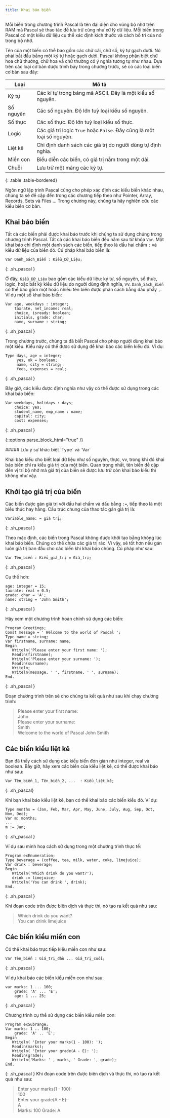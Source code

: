 ```yaml
---
title: Khai báo biến
---
```


Mỗi biến trong chương trình Pascal là tên đại diện cho vùng bộ nhớ trên RAM mà Pascal sẽ thao tác để lưu trữ cũng như xử lý dữ liệu. Mỗi biến trong Pascal có một kiểu dữ liệu cụ thể xác định kích thước và cách bố trí của nó trong bộ nhớ.

Tên của một biến có thể bao gồm các chữ cái, chữ số, ký tự gạch dưới. Nó phải bắt đầu bằng một ký tự hoặc gạch dưới. Pascal không phân biệt chữ hoa chữ thường, chữ hoa và chữ thường có ý nghĩa tương tự như nhau. Dựa trên các loại cơ bản được trình bày trong chương trước, sẽ có các loại biến cơ bản sau đây:

|   Loại 		|						Mô tả 										|
|---------------|-------------------------------------------------------------------|
|   Ký tự 		|	Các kí tự trong bảng mã ASCII. Đây là một kiểu số nguyên. 		|
|   Số nguyên	|	Các số nguyên. Độ lớn tuỳ loại kiểu số nguyên. 					|
|   Số thực 	|	Các số thực. Độ lớn tuỳ loại kiểu số thực. 						|
|   Logic		|	Các giá trị logic `True` hoặc `False`. Đây cũng là một loại số nguyên.|
|   Liệt kê		|	Chỉ định danh sách các giá trị do người dùng tự định nghĩa. 	|
|   Miền con 	|	Biểu diễn các biến, có giá trị nằm trong một dải. 				|
|   Chuỗi 		|	Lưu trữ một mảng các ký tự. 									|
{: .table .table-bordered}

Ngôn ngữ lập trình Pascal cũng cho phép xác định các kiểu biến khác nhau, chúng ta sẽ đề cập đến trong các chương tiếp theo như Pointer, Array, Records, Sets và Files ... Trong chương này, chúng ta hãy nghiên cứu các kiểu biến cơ bản.

## Khai báo biến

Tất cả các biến phải được khai báo trước khi chúng ta sử dụng chúng trong chương trình Pascal. Tất cả các khai báo biến đều nằm sau từ khóa `Var`. Một khai báo chỉ định một danh sách các biến, tiếp theo là dấu hai chấm `:` và kiểu dữ liệu của biến đó. Cú pháp khai báo biến là:

```
Var Danh_Sách_Biến : Kiểu_Dữ_Liệu;
```
{: .sh_pascal }

Ở đây, `Kiểu_Dữ_Liệu` bao gồm các kiểu dữ liệu: ký tự, số nguyên, số thực, logic, hoặc bất kỳ kiểu dữ liệu do người dùng định nghĩa, vv. `Danh_Sách_Biến`  có thể bao gồm một hoặc nhiều tên biến được phân cách bằng dấu phẩy `,`. Ví dụ một số khai báo biến:

```
Var age, weekdays : integer;
    taxrate, net_income: real;
    choice, isready: boolean;
    initials, grade: char;
    name, surname : string;
```
{: .sh_pascal }

Trong chương trước, chúng ta đã biết Pascal cho phép người dùng khai báo một kiểu. Kiểu này có thể được sử dụng để khai báo các biến kiểu đó. Ví dụ:

```
Type days, age = integer;
     yes, ok = boolean;
     name, city = string;
     fees, expenses = real;
```
{: .sh_pascal }

Bây giờ, các kiểu được định nghĩa như vậy có thể được sử dụng trong các khai báo biến:

```
Var weekdays, holidays : days;
    choice: yes;
    student_name, emp_name : name;
    capital: city;
    cost: expenses;
```
{: .sh_pascal }

{::options parse_block_html="true" /}
<div class="note info">
##### Lưu ý sự khác biệt `Type` và `Var`

Khai báo kiểu cho biết loại dữ liệu như số nguyên, thực, vv, trong khi đó khai báo biến chỉ ra kiểu giá trị của một biến. Quan trọng nhất, tên biến đề cập đến vị trí bộ nhớ mà giá trị của biến sẽ được lưu trữ còn khai báo kiểu thì không như vậy.
</div>

## Khởi tạo giá trị của biến

Các biến được gán giá trị với dấu hai chấm và dấu bằng `:=`, tiếp theo là một biểu thức hay hằng. Cấu trúc chung của thao tác gán giá trị là:

```
Variable_name: = giá trị;
```
{: .sh_pascal }

Theo mặc định, các biến trong Pascal không được khởi tạo bằng không lúc khai báo biến. Chúng có thể chứa các giá trị rác. Vì vậy, sẽ tốt hơn nếu gán luôn giá trị ban đầu cho các biến khi khai báo chúng. Cú pháp như sau:

```
Var Tên_biến : Kiểu_giá_trị = Giá_trị;
```
{: .sh_pascal }

Cụ thể hơn:

```
age: integer = 15;
taxrate: real = 0.5;
grade: char = 'A';
name: string = 'John Smith';
```
{: .sh_pascal }

Hãy xem một chương trình hoàn chỉnh sử dụng các biến:

```
Program Greetings;
Const message = ' Welcome to the world of Pascal ';
Type name = string;
Var firstname, surname: name;
Begin
   Writeln('Please enter your first name: ');
   Readln(firstname);
   Writeln('Please enter your surname: ');
   Readln(surname);
   Writeln;
   Writeln(message, ' ', firstname, ' ', surname);
End.
```
{: .sh_pascal }

Đoạn chương trình trên sẽ cho chúng ta kết quả như sau khi chạy chương trình:

> Please enter your first name:  
> John  
> Please enter your surname:  
> Smith  
> Welcome to the world of Pascal John Smith

## Các biến kiểu liệt kê

Bạn đã thấy cách sử dụng các kiểu biến đơn giản như integer, real và boolean. Bây giờ, hãy xem các biến của kiểu liệt kê, có thể được khai báo như sau:

```
Var Tên_biến_1, Tên_biến_2, ...  : Kiểu_liệt_kê;
```
{: .sh_pascal}

Khi bạn khai báo kiểu liệt kê, bạn có thể khai báo các biến kiểu đó. Ví dụ:

```
Type months = (Jan, Feb, Mar, Apr, May, June, July, Aug, Sep, Oct, Nov, Dec);
Var m: months;
...
m := Jan;
```
{: .sh_pascal }

Ví dụ sau minh hoạ cách sử dụng trong một chương trình thực tế:

```
Program exEnumeration;
Type beverage = (coffee, tea, milk, water, coke, limejuice);
Var drink : beverage;
Begin
   Writeln('Which drink do you want?');
   drink := limejuice;   
   Writeln('You can drink ', drink);
End.
```
{: .sh_pascal }

Khi đoạn code trên được biên dịch và thực thi, nó tạo ra kết quả như sau:

> Which drink do you want?  
> You can drink limejuice

## Các biến kiểu miền con

Có thể khai báo trực tiếp kiểu miền con như sau:

```
Var Tên_biến : Giá_trị_đầu ... Giá_trị_cuối;
```
{: .sh_pascal }

Ví dụ khai báo các biến kiểu miền con như sau:

```
var marks: 1 ... 100;
    grade: 'A' ... 'E';
    age: 1 ... 25;
```
{: .sh_pascal }

Chương trình cụ thể sử dụng các biến kiểu miền con:

```
Program exSubrange;
Var marks: 1 .. 100;
    grade: 'A' .. 'E';
Begin
   Writeln( 'Enter your marks(1 - 100): ');
   Readln(marks);
   Writeln( 'Enter your grade(A - E): ');
   Readln(grade);
   Writeln('Marks: ' , marks, ' Grade: ', grade);
End.
```
{: .sh_pascal }
Khi đoạn code trên được biên dịch và thực thi, nó tạo ra kết quả như sau:

> Enter your marks(1 - 100):  
> 100  
> Enter your grade(A - E):  
> A  
> Marks: 100 Grade: A
